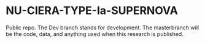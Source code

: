 # NU-CIERA-TYPE-Ia-SUPERNOVA
Public repo.
The Dev branch stands for development.
The masterbranch will be the code, data, and anything used when this research is published.
